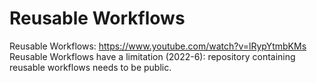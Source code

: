 # Reusable Workflows

Reusable Workflows: https://www.youtube.com/watch?v=lRypYtmbKMs
Reusable Workflows have a limitation (2022-6): repository containing reusable workflows needs to be public.
